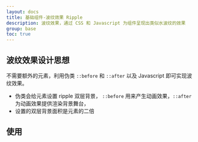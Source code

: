 ```yaml
---
layout: docs
title: 基础组件-波纹效果 Ripple
description: 波纹效果，通过 CSS 和 Javascript 为组件呈现出类似水波纹的效果
group: base
toc: true
---
```


## 波纹效果设计思想

不需要额外的元素，利用伪类 `::before` 和 `::after` 以及 Javascript 即可实现波纹效果。

* 伪类会给元素设置 ripple 双层背景， `::before` 用来产生动画效果，`::after` 为动画效果提供渲染背景舞台，
* 设置的双层背景面积是元素的二倍


## 使用

